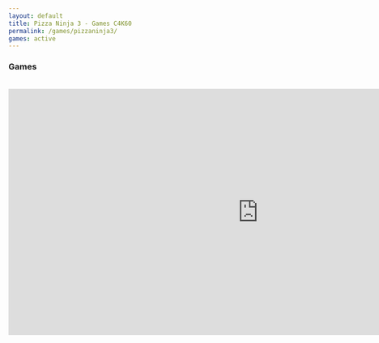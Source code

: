 ```yaml
---
layout: default
title: Pizza Ninja 3 - Games C4K60
permalink: /games/pizzaninja3/
games: active
---
```

<h3><i class="fas fa-gamepad"></i> Games</h3>
<br>
<center>
<iframe src="https://wanted5games.com/games/html5/pizza-ninja-3-new-en-s-iga-cloud/index.html?pub=10" name="cloudgames-com" width="986" height="487" frameborder="0" scrolling="no"></iframe>
</center>